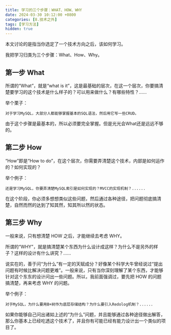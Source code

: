```yaml
---
title: 学习的三个步骤：WHAT、HOW、WHY
date: 2024-03-30 10:12:00 +0800
categories: [8.技术之外]
tags: [学习方法]
hidden: true
---
```


本文讨论的是指当你选定了一个技术方向之后，该如何学习。

我把学习归类为三个步骤：What、How、Why。

## 第一步 What

所谓的“What”，就是“what is it”，这是最基础的层次，在这一个层次，你要搞清楚要学习的这个技术是什么样子的？可以用来做什么？有哪些特性？......

举个栗子：

`对于学习MySQL，大部分人都能够掌握基本的SQL语法，然后用它写一些CRUD。`

由于这个步骤是最基本的，所以必须要完全掌握。但是光光会What还是远远不够的。

## 第二步 How

“How”即是“How to do”，在这个层次，你需要弄清楚这个技术，内部是如何运作的？如何实现的？

举个例子：

`还是学习MySQL，你要弄清楚MySQL索引是如何实现的？MVCC的实现机制？......`

在这个阶段，你必须多想想类似这些问题，然后通过各种途径，把问题彻底搞清楚，自然而然的达到了知其然，知其所以然的状态。

## 第三步 Why

一般来说，只有想清楚 HOW 之后，才能继续去考虑 WHY。

所谓的“WHY”，就是搞清楚某个东西为什么设计成这样？为什么不是另外的样子？这样的设计有什么讲究？......

说实在的，善于问“为什么”有一定的天赋成分？好像某个科学大牛曾经说过“提出问题有时候比解决问题更难”。一般来说，只有当你深刻理解了某个东西，才能够针对这个东东的设计问出一些问题。所以，我前面强调过，要先把 HOW 的问题搞清楚，再来考虑 WHY 的问题。

举个例子：

`对于MySQL，为什么要用B+树作为底层存储结构？为什么要引入Redolog机制？......`

如果你能够自己问出诸如上述的“为什么”问题，并且能够通过各种途径做出解答，那么你基本上已经吃透这个技术了，并且你有可能已经有能力设计出一个类似的项目了。

